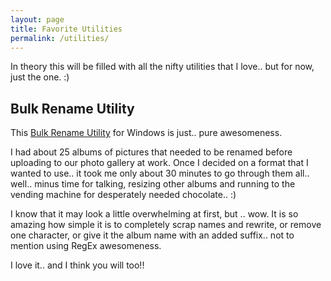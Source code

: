 ```yaml
---
layout: page
title: Favorite Utilities
permalink: /utilities/
---
```

In theory this will be filled with all the nifty utilities that I love.. but for now, just the one. :)

## Bulk Rename Utility

This [Bulk Rename Utility](http://www.bulkrenameutility.co.uk/) for Windows is just.. pure awesomeness.

I had about 25 albums of pictures that needed to be renamed before uploading to our photo gallery at work.  Once I decided on a format that I wanted to use.. it took me only about 30 minutes to go through them all.. well.. minus time for talking, resizing other albums and running to the vending machine for desperately needed chocolate..  :)

I know that it may look a little overwhelming at first, but .. wow.  It is so amazing how simple it is to completely scrap names and rewrite, or remove one character, or give it the album name with an added suffix.. not to mention using RegEx awesomeness.

I love it.. and I think you will too!!
